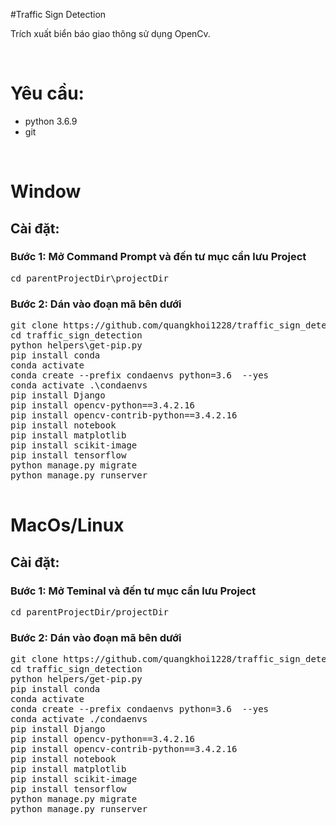#Traffic Sign Detection


<p>Trích xuất biển báo giao thông sử dụng OpenCv.</p><br>

<h1>Yêu cầu:</h1>
<ul>
     <li>python 3.6.9</li>
     <li>git</li>
</ul>
<br>
<h1>Window</h1>
<h2>Cài đặt:</h2>
<h3>Bước 1:  Mở Command Prompt và đến tư mục cần lưu Project</h3>
<pre>
cd parentProjectDir\projectDir
</pre>
<h3>Bước 2: Dán vào đoạn mã bên dưới</h3>
<pre>
git clone https://github.com/quangkhoi1228/traffic_sign_detection.git
cd traffic_sign_detection
python helpers\get-pip.py
pip install conda
conda activate
conda create --prefix condaenvs python=3.6  --yes
conda activate .\condaenvs
pip install Django
pip install opencv-python==3.4.2.16
pip install opencv-contrib-python==3.4.2.16
pip install notebook
pip install matplotlib
pip install scikit-image
pip install tensorflow
python manage.py migrate
python manage.py runserver

</pre>
<h1>MacOs/Linux</h1>
<h2>Cài đặt:</h2>
<h3>Bước 1: Mở Teminal và đến tư mục cần lưu Project</h3>
<pre>
cd parentProjectDir/projectDir
</pre>
<h3>Bước 2: Dán vào đoạn mã bên dưới</h3>
<pre>
git clone https://github.com/quangkhoi1228/traffic_sign_detection.git
cd traffic_sign_detection
python helpers/get-pip.py
pip install conda
conda activate
conda create --prefix condaenvs python=3.6  --yes
conda activate ./condaenvs
pip install Django
pip install opencv-python==3.4.2.16
pip install opencv-contrib-python==3.4.2.16
pip install notebook
pip install matplotlib
pip install scikit-image
pip install tensorflow
python manage.py migrate
python manage.py runserver
</pre>
